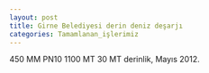 ```yaml
---
layout: post
title: Girne Belediyesi derin deniz deşarjı
categories: Tamamlanan_işlerimiz
---
```

450 MM PN10 1100 MT 30 MT derinlik, Mayıs 2012.

